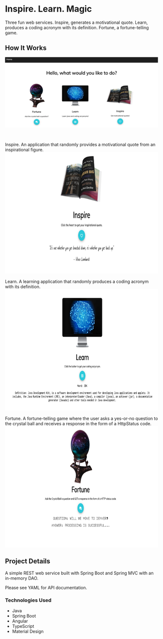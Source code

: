 # Inspire. Learn. Magic

Three fun web services. Inspire, generates a motivational quote. Learn, produces a coding acronym with its definition.  Fortune, a fortune-telling game.

## How It Works

![main screenshot](/images/main-screenshot.png)

<br>

Inspire. An application that randomly provides a motivational quote from an inspirational figure.
<img src="https://github.com/ersJava/inspire-learn-magic/blob/master/images/inspire-screenshot.png" width="750px" height="400px">

Learn. A learning application that randomly produces a coding acronym with its definition.
<img src="https://github.com/ersJava/inspire-learn-magic/blob/master/images/learn-screenshot.png" width="750px" height="400px">

Fortune. A fortune-telling game where the user asks a yes-or-no question to the crystal ball and receives a response in the form of a HttpStatus code.
<img src="https://github.com/ersJava/inspire-learn-magic/blob/master/images/fortune-screenshot.png" width="750px" height="400px">

## Project Details

A simple REST web service built with Spring Boot and Spring MVC with an in-memory DAO.

Please see YAML for API documentation.

### Technologies Used
* Java
* Spring Boot
* Angular
* TypeScript
* Material Design
